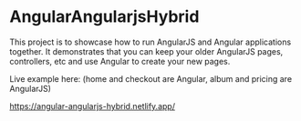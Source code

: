 # AngularAngularjsHybrid

This project is to showcase how to run AngularJS and Angular applications together.
It demonstrates that you can keep your older AngularJS pages, controllers, etc and use Angular to create your new pages.

Live example here: (home and checkout are Angular, album and pricing are AngularJS)

https://angular-angularjs-hybrid.netlify.app/
